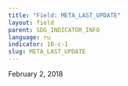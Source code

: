```yaml
---
title: "Field: META_LAST_UPDATE"
layout: field
parent: SDG_INDICATOR_INFO
language: ru
indicator: 10-c-1
slug: META_LAST_UPDATE
---
```

February 2, 2018